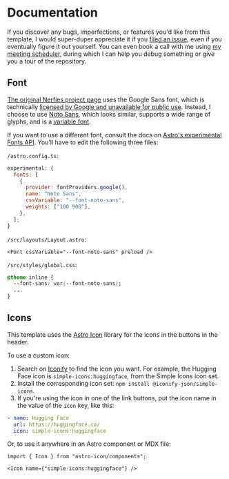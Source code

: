 # Documentation

If you discover any bugs, imperfections, or features you'd like from this template, I would super-duper appreciate it if you [filed an issue](https://github.com/RomanHauksson/academic-project-astro-template/issues/new), even if you eventually figure it out yourself. You can even book a call with me using [my meeting scheduler](https://cal.com/romanhauksson/meeting), during which I can help you debug something or give you a tour of the repository.

## Font

[The original Nerfies project page](https://nerfies.github.io/) uses the Google Sans font, which is technically [licensed by Google and unavailable for public use](https://developers.google.com/fonts/faq#can_i_use_the_product_sans_or_google_sans_fonts). Instead, I choose to use [Noto Sans](https://fonts.google.com/noto/specimen/Noto+Sans), which looks similar, supports a wide range of glyphs, and is a [variable font](https://developer.mozilla.org/en-US/docs/Web/CSS/CSS_fonts/Variable_fonts_guide).

If you want to use a different font, consult the docs on [Astro's experimental Fonts API](https://docs.astro.build/en/reference/experimental-flags/fonts/). You'll have to edit the following three files:

`/astro.config.ts`:

```mjs
experimental: {
  fonts: [
    {
      provider: fontProviders.google(),
      name: "Noto Sans",
      cssVariable: "--font-noto-sans",
      weights: ["100 900"],
    },
  ];
}
```

`/src/layouts/Layout.astro`:

```astro
<Font cssVariable="--font-noto-sans" preload />
```

`/src/styles/global.css`:

```css
@theme inline {
  --font-sans: var(--font-noto-sans);
  ...
}
```

## Icons

This template uses the [Astro Icon](https://www.astroicon.dev/) library for the icons in the buttons in the header.

To use a custom icon:

1. Search on [Iconify](https://icon-sets.iconify.design/) to find the icon you want. For example, the Hugging Face icon is `simple-icons:huggingface`, from the Simple Icons icon set.
1. Install the corresponding icon set: `npm install @iconify-json/simple-icons`.
1. If you're using the icon in one of the link buttons, put the icon name in the value of the `icon` key, like this:

```yaml
- name: Hugging Face
  url: https://huggingface.co/
  icon: simple-icons:huggingface
```

Or, to use it anywhere in an Astro component or MDX file:

```mdx
import { Icon } from "astro-icon/components";

<Icon name={"simple-icons:huggingface"} />
```
